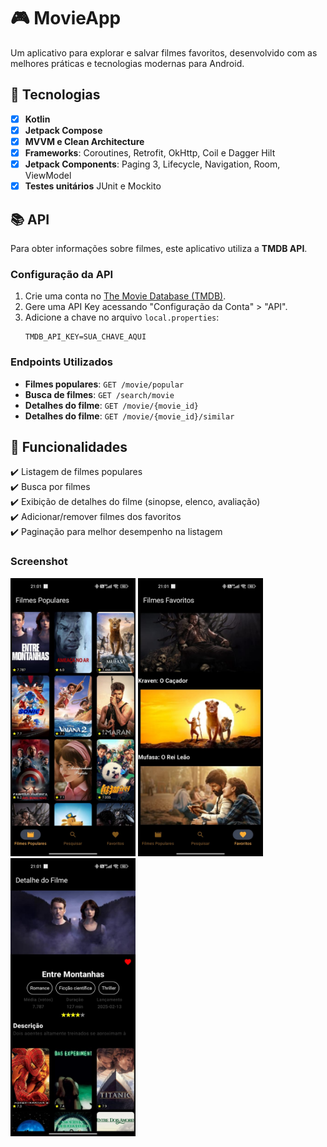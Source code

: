 # 🎮 MovieApp

Um aplicativo para explorar e salvar filmes favoritos, desenvolvido com as melhores práticas e tecnologias modernas para Android.

## 🚀 Tecnologias

- [x] **Kotlin**
- [x] **Jetpack Compose**
- [x] **MVVM e Clean Architecture**
- [x] **Frameworks**: Coroutines, Retrofit, OkHttp, Coil e Dagger Hilt
- [x] **Jetpack Components**: Paging 3, Lifecycle, Navigation, Room, ViewModel
- [x] **Testes unitários** JUnit e Mockito

## 📚 API

Para obter informações sobre filmes, este aplicativo utiliza a **TMDB API**.

### Configuração da API
1. Crie uma conta no [The Movie Database (TMDB)](https://www.themoviedb.org/).
2. Gere uma API Key acessando "Configuração da Conta" > "API".
3. Adicione a chave no arquivo `local.properties`:
   ```properties
   TMDB_API_KEY=SUA_CHAVE_AQUI
   ```

### Endpoints Utilizados
- **Filmes populares**: `GET /movie/popular`
- **Busca de filmes**: `GET /search/movie`
- **Detalhes do filme**: `GET /movie/{movie_id}`
- **Detalhes do filme**: `GET /movie/{movie_id}/similar`

## 📌 Funcionalidades

✔️ Listagem de filmes populares  
✔️ Busca por filmes  
✔️ Exibição de detalhes do filme (sinopse, elenco, avaliação)  
✔️ Adicionar/remover filmes dos favoritos  
✔️ Paginação para melhor desempenho na listagem


### Screenshot

<img src="imagens\tela1.jpeg" width="200"> <img src="imagens\tela2.jpeg" width="200"> <img src="imagens\tela3.jpeg" width="200">